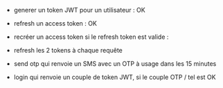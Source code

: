 - generer un token JWT pour un utilisateur : OK
- refresh un access token : OK
- recréer un access token si le refresh token est valide : 

- refresh les 2 tokens à chaque requête
- send otp qui renvoie un SMS avec un OTP à usage dans les 15 minutes 
- login qui renvoie un couple de token JWT, si le couple OTP / tel est OK